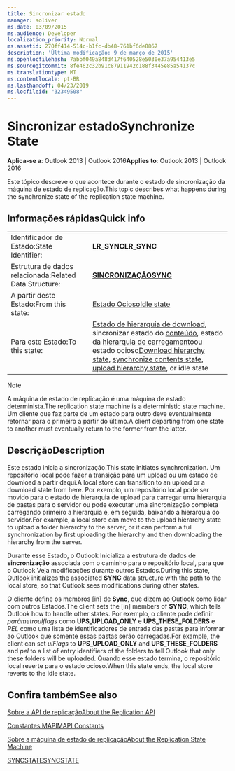 ```yaml
---
title: Sincronizar estado
manager: soliver
ms.date: 03/09/2015
ms.audience: Developer
localization_priority: Normal
ms.assetid: 270ff414-514c-b1fc-db48-761bf6de8867
description: 'Última modificação: 9 de março de 2015'
ms.openlocfilehash: 7abbf049a848d417f640528e5030e37a954413e5
ms.sourcegitcommit: 8fe462c32b91c87911942c188f3445e85a54137c
ms.translationtype: MT
ms.contentlocale: pt-BR
ms.lasthandoff: 04/23/2019
ms.locfileid: "32349508"
---
```

# <a name="synchronize-state"></a><span data-ttu-id="a91ac-103">Sincronizar estado</span><span class="sxs-lookup"><span data-stu-id="a91ac-103">Synchronize State</span></span>

  
  
<span data-ttu-id="a91ac-104">**Aplica-se a**: Outlook 2013 | Outlook 2016</span><span class="sxs-lookup"><span data-stu-id="a91ac-104">**Applies to**: Outlook 2013 | Outlook 2016</span></span> 
  
 <span data-ttu-id="a91ac-105">Este tópico descreve o que acontece durante o estado de sincronização da máquina de estado de replicação.</span><span class="sxs-lookup"><span data-stu-id="a91ac-105">This topic describes what happens during the synchronize state of the replication state machine.</span></span> 
  
## <a name="quick-info"></a><span data-ttu-id="a91ac-106">Informações rápidas</span><span class="sxs-lookup"><span data-stu-id="a91ac-106">Quick info</span></span>

|||
|:-----|:-----|
|<span data-ttu-id="a91ac-107">Identificador de Estado:</span><span class="sxs-lookup"><span data-stu-id="a91ac-107">State Identifier:</span></span>  <br/> |<span data-ttu-id="a91ac-108">**LR_SYNC**</span><span class="sxs-lookup"><span data-stu-id="a91ac-108">**LR_SYNC**</span></span> <br/> |
|<span data-ttu-id="a91ac-109">Estrutura de dados relacionada:</span><span class="sxs-lookup"><span data-stu-id="a91ac-109">Related Data Structure:</span></span>  <br/> |<span data-ttu-id="a91ac-110">**[SINCRONIZAÇÃO](sync.md)**</span><span class="sxs-lookup"><span data-stu-id="a91ac-110">**[SYNC](sync.md)**</span></span> <br/> |
|<span data-ttu-id="a91ac-111">A partir deste Estado:</span><span class="sxs-lookup"><span data-stu-id="a91ac-111">From this state:</span></span>  <br/> |[<span data-ttu-id="a91ac-112">Estado Ocioso</span><span class="sxs-lookup"><span data-stu-id="a91ac-112">Idle state</span></span>](idle-state.md) <br/> |
|<span data-ttu-id="a91ac-113">Para este Estado:</span><span class="sxs-lookup"><span data-stu-id="a91ac-113">To this state:</span></span>  <br/> |<span data-ttu-id="a91ac-114">[Estado de hierarquia de download](download-hierarchy-state.md), sincronizar estado do [conteúdo](synchronize-contents-state.md), estado da [hierarquia de carregamento](upload-hierarchy-state.md)ou estado ocioso</span><span class="sxs-lookup"><span data-stu-id="a91ac-114">[Download hierarchy state](download-hierarchy-state.md), [synchronize contents state](synchronize-contents-state.md), [upload hierarchy state](upload-hierarchy-state.md), or idle state</span></span>  <br/> |
   
> [!NOTE]
> <span data-ttu-id="a91ac-115">A máquina de estado de replicação é uma máquina de estado determinista.</span><span class="sxs-lookup"><span data-stu-id="a91ac-115">The replication state machine is a deterministic state machine.</span></span> <span data-ttu-id="a91ac-116">Um cliente que faz parte de um estado para outro deve eventualmente retornar para o primeiro a partir do último.</span><span class="sxs-lookup"><span data-stu-id="a91ac-116">A client departing from one state to another must eventually return to the former from the latter.</span></span> 
  
## <a name="description"></a><span data-ttu-id="a91ac-117">Descrição</span><span class="sxs-lookup"><span data-stu-id="a91ac-117">Description</span></span>

<span data-ttu-id="a91ac-118">Este estado inicia a sincronização.</span><span class="sxs-lookup"><span data-stu-id="a91ac-118">This state initiates synchronization.</span></span> <span data-ttu-id="a91ac-119">Um repositório local pode fazer a transição para um upload ou um estado de download a partir daqui.</span><span class="sxs-lookup"><span data-stu-id="a91ac-119">A local store can transition to an upload or a download state from here.</span></span> <span data-ttu-id="a91ac-120">Por exemplo, um repositório local pode ser movido para o estado de hierarquia de upload para carregar uma hierarquia de pastas para o servidor ou pode executar uma sincronização completa carregando primeiro a hierarquia e, em seguida, baixando a hierarquia do servidor.</span><span class="sxs-lookup"><span data-stu-id="a91ac-120">For example, a local store can move to the upload hierarchy state to upload a folder hierarchy to the server, or it can perform a full synchronization by first uploading the hierarchy and then downloading the hierarchy from the server.</span></span>
  
<span data-ttu-id="a91ac-121">Durante esse Estado, o Outlook Inicializa a estrutura de dados de **sincronização** associada com o caminho para o repositório local, para que o Outlook Veja modificações durante outros Estados.</span><span class="sxs-lookup"><span data-stu-id="a91ac-121">During this state, Outlook initializes the associated **SYNC** data structure with the path to the local store, so that Outlook sees modifications during other states.</span></span> 
  
<span data-ttu-id="a91ac-122">O cliente define os membros [in] de **Sync**, que dizem ao Outlook como lidar com outros Estados.</span><span class="sxs-lookup"><span data-stu-id="a91ac-122">The client sets the [in] members of **SYNC**, which tells Outlook how to handle other states.</span></span> <span data-ttu-id="a91ac-123">Por exemplo, o cliente pode definir *parâmetroulflags* como **UPS_UPLOAD_ONLY** e **UPS_THESE_FOLDERS** e *PEL* como uma lista de identificadores de entrada das pastas para informar ao Outlook que somente essas pastas serão carregadas.</span><span class="sxs-lookup"><span data-stu-id="a91ac-123">For example, the client can set  *ulFlags*  to **UPS_UPLOAD_ONLY** and **UPS_THESE_FOLDERS** and  *pel*  to a list of entry identifiers of the folders to tell Outlook that only these folders will be uploaded.</span></span> <span data-ttu-id="a91ac-124">Quando esse estado termina, o repositório local reverte para o estado ocioso.</span><span class="sxs-lookup"><span data-stu-id="a91ac-124">When this state ends, the local store reverts to the idle state.</span></span> 
  
## <a name="see-also"></a><span data-ttu-id="a91ac-125">Confira também</span><span class="sxs-lookup"><span data-stu-id="a91ac-125">See also</span></span>



[<span data-ttu-id="a91ac-126">Sobre a API de replicação</span><span class="sxs-lookup"><span data-stu-id="a91ac-126">About the Replication API</span></span>](about-the-replication-api.md)
  
[<span data-ttu-id="a91ac-127">Constantes MAPI</span><span class="sxs-lookup"><span data-stu-id="a91ac-127">MAPI Constants</span></span>](mapi-constants.md)
  
[<span data-ttu-id="a91ac-128">Sobre a máquina de estado de replicação</span><span class="sxs-lookup"><span data-stu-id="a91ac-128">About the Replication State Machine</span></span>](about-the-replication-state-machine.md)
  
[<span data-ttu-id="a91ac-129">SYNCSTATE</span><span class="sxs-lookup"><span data-stu-id="a91ac-129">SYNCSTATE</span></span>](syncstate.md)

